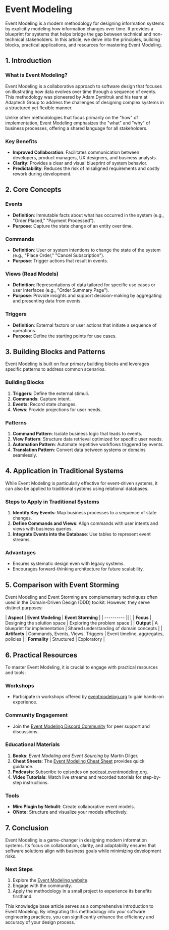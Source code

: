 # Event Modeling

Event Modeling is a modern methodology for designing information systems by explicitly modeling how information changes over time. It provides a blueprint for systems that helps bridge the gap between technical and non-technical stakeholders. In this article, we delve into the principles, building blocks, practical applications, and resources for mastering Event Modeling.

## **1. Introduction**

### What is Event Modeling?

Event Modeling is a collaborative approach to software design that focuses on illustrating how data evolves over time through a sequence of events. This methodology was pioneered by Adam Dymitruk and his team at Adaptech Group to address the challenges of designing complex systems in a structured yet flexible manner.

Unlike other methodologies that focus primarily on the "how" of implementation, Event Modeling emphasizes the "what" and "why" of business processes, offering a shared language for all stakeholders.

### Key Benefits

- **Improved Collaboration**: Facilitates communication between developers, product managers, UX designers, and business analysts.
- **Clarity**: Provides a clear and visual blueprint of system behavior.
- **Predictability**: Reduces the risk of misaligned requirements and costly rework during development.

## **2. Core Concepts**

### Events

- **Definition**: Immutable facts about what has occurred in the system (e.g., "Order Placed," "Payment Processed").
- **Purpose**: Capture the state change of an entity over time.

### Commands

- **Definition**: User or system intentions to change the state of the system (e.g., "Place Order," "Cancel Subscription").
- **Purpose**: Trigger actions that result in events.

### Views (Read Models)

- **Definition**: Representations of data tailored for specific use cases or user interfaces (e.g., "Order Summary Page").
- **Purpose**: Provide insights and support decision-making by aggregating and presenting data from events.

### Triggers

- **Definition**: External factors or user actions that initiate a sequence of operations.
- **Purpose**: Define the starting points for use cases.

## **3. Building Blocks and Patterns**

Event Modeling is built on four primary building blocks and leverages specific patterns to address common scenarios.

### Building Blocks

1. **Triggers**: Define the external stimuli.
2. **Commands**: Capture intent.
3. **Events**: Record state changes.
4. **Views**: Provide projections for user needs.

### Patterns

1. **Command Pattern**: Isolate business logic that leads to events.
2. **View Pattern**: Structure data retrieval optimized for specific user needs.
3. **Automation Pattern**: Automate repetitive workflows triggered by events.
4. **Translation Pattern**: Convert data between systems or domains seamlessly.

## **4. Application in Traditional Systems**

While Event Modeling is particularly effective for event-driven systems, it can also be applied to traditional systems using relational databases.

### Steps to Apply in Traditional Systems

1. **Identify Key Events**: Map business processes to a sequence of state changes.
2. **Define Commands and Views**: Align commands with user intents and views with business queries.
3. **Integrate Events into the Database**: Use tables to represent event streams.

### Advantages

- Ensures systematic design even with legacy systems.
- Encourages forward-thinking architecture for future scalability.

## **5. Comparison with Event Storming**

Event Modeling and Event Storming are complementary techniques often used in the Domain-Driven Design (DDD) toolkit. However, they serve distinct purposes:

| **Aspect** | **Event Modeling** | **Event Storming** |
| ---------- ||  |
| **Focus**     | Designing the solution space      | Exploring the problem space             |
| **Output**    | A blueprint for implementation    | Shared understanding of domain concepts |
| **Artifacts** | Commands, Events, Views, Triggers | Event timeline, aggregates, policies    |
| **Formality** | Structured                        | Exploratory                             |

## **6. Practical Resources**

To master Event Modeling, it is crucial to engage with practical resources and tools:

### Workshops

- Participate in workshops offered by [eventmodeling.org](https://eventmodeling.org) to gain hands-on experience.

### Community Engagement

- Join the [Event Modeling Discord Community](https://eventmodeling.org/resources) for peer support and discussions.

### Educational Materials

1. **Books**: *Event Modeling and Event Sourcing* by Martin Dilger.
2. **Cheat Sheets**: The [Event Modeling Cheat Sheet](https://eventmodeling.org/posts/event-modeling-cheatsheet) provides quick guidance.
3. **Podcasts**: Subscribe to episodes on [podcast.eventmodeling.org](https://podcast.eventmodeling.org).
4. **Video Tutorials**: Watch live streams and recorded tutorials for step-by-step instructions.

### Tools

- **Miro Plugin by Nebulit**: Create collaborative event models.
- **ONote**: Structure and visualize your models effectively.

## **7. Conclusion**

Event Modeling is a game-changer in designing modern information systems. Its focus on collaboration, clarity, and adaptability ensures that software solutions align with business goals while minimizing development risks.

### Next Steps

1. Explore the [Event Modeling website](https://eventmodeling.org).
2. Engage with the community.
3. Apply the methodology in a small project to experience its benefits firsthand.

This knowledge base article serves as a comprehensive introduction to Event Modeling. By integrating this methodology into your software engineering practices, you can significantly enhance the efficiency and accuracy of your design process.
